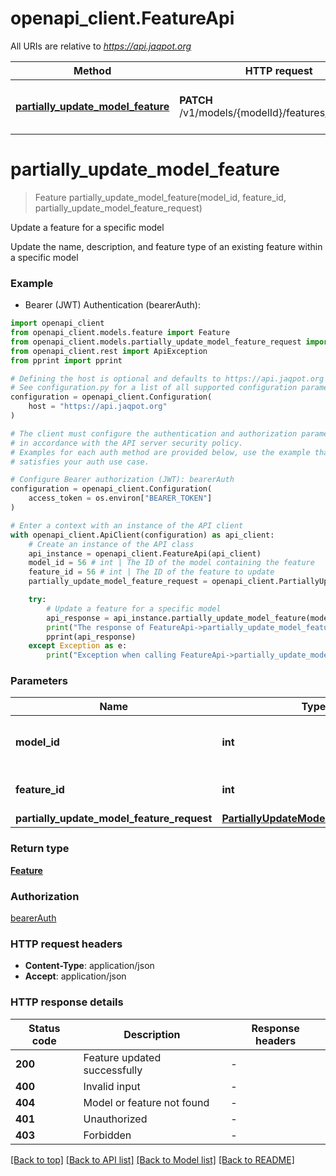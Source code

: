 # openapi_client.FeatureApi

All URIs are relative to *https://api.jaqpot.org*

Method | HTTP request | Description
------------- | ------------- | -------------
[**partially_update_model_feature**](FeatureApi.md#partially_update_model_feature) | **PATCH** /v1/models/{modelId}/features/{featureId} | Update a feature for a specific model


# **partially_update_model_feature**
> Feature partially_update_model_feature(model_id, feature_id, partially_update_model_feature_request)

Update a feature for a specific model

Update the name, description, and feature type of an existing feature within a specific model

### Example

* Bearer (JWT) Authentication (bearerAuth):

```python
import openapi_client
from openapi_client.models.feature import Feature
from openapi_client.models.partially_update_model_feature_request import PartiallyUpdateModelFeatureRequest
from openapi_client.rest import ApiException
from pprint import pprint

# Defining the host is optional and defaults to https://api.jaqpot.org
# See configuration.py for a list of all supported configuration parameters.
configuration = openapi_client.Configuration(
    host = "https://api.jaqpot.org"
)

# The client must configure the authentication and authorization parameters
# in accordance with the API server security policy.
# Examples for each auth method are provided below, use the example that
# satisfies your auth use case.

# Configure Bearer authorization (JWT): bearerAuth
configuration = openapi_client.Configuration(
    access_token = os.environ["BEARER_TOKEN"]
)

# Enter a context with an instance of the API client
with openapi_client.ApiClient(configuration) as api_client:
    # Create an instance of the API class
    api_instance = openapi_client.FeatureApi(api_client)
    model_id = 56 # int | The ID of the model containing the feature
    feature_id = 56 # int | The ID of the feature to update
    partially_update_model_feature_request = openapi_client.PartiallyUpdateModelFeatureRequest() # PartiallyUpdateModelFeatureRequest | 

    try:
        # Update a feature for a specific model
        api_response = api_instance.partially_update_model_feature(model_id, feature_id, partially_update_model_feature_request)
        print("The response of FeatureApi->partially_update_model_feature:\n")
        pprint(api_response)
    except Exception as e:
        print("Exception when calling FeatureApi->partially_update_model_feature: %s\n" % e)
```



### Parameters


Name | Type | Description  | Notes
------------- | ------------- | ------------- | -------------
 **model_id** | **int**| The ID of the model containing the feature | 
 **feature_id** | **int**| The ID of the feature to update | 
 **partially_update_model_feature_request** | [**PartiallyUpdateModelFeatureRequest**](PartiallyUpdateModelFeatureRequest.md)|  | 

### Return type

[**Feature**](Feature.md)

### Authorization

[bearerAuth](../README.md#bearerAuth)

### HTTP request headers

 - **Content-Type**: application/json
 - **Accept**: application/json

### HTTP response details

| Status code | Description | Response headers |
|-------------|-------------|------------------|
**200** | Feature updated successfully |  -  |
**400** | Invalid input |  -  |
**404** | Model or feature not found |  -  |
**401** | Unauthorized |  -  |
**403** | Forbidden |  -  |

[[Back to top]](#) [[Back to API list]](../README.md#documentation-for-api-endpoints) [[Back to Model list]](../README.md#documentation-for-models) [[Back to README]](../README.md)


